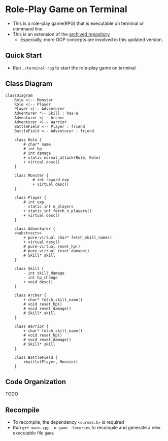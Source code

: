 # Role-Play Game on Terminal

* This is a role-play game(RPG) that is executable on terminal or command line. 
* This is an extension of the [archived repository](https://github.com/TrenchHome/terminal-RPG)
    * Especially, more OOP concepts are involved in this updated version.

## Quick Start
* Run `./terminal-rpg` to start the role-play game on terminal

## Class Diagram
```mermaid
classDiagram
    Role <|-- Monster
    Role <|-- Player
    Player <|-- Adventurer 
    Adventurer *-- Skill : has-a
    Adventurer <|-- Archer
    Adventurer <|-- Warrior
    BattleField <-- Player : friend
    BattleField <-- Adventurer : friend

    class Role {
        # char* name
        # int hp
        # int damage
        + static normal_attack(Role, Role)
        + virtual desc()
    }

    class Monster {
            # int reward_exp
            + virtual desc()
    }

    class Player {
        # int exp
        - static int n_players
        + static int fetch_n_players()
        + virtual desc()
    }

    class Adventurer {
    <<abstract>>
        + pure-virtual char* fetch_skill_name()
        + virtual desc()
        # pure-virtual reset_hp()
        # pure-virtual reset_damage()
        # Skill* skill
    }

    class Skill {
        - int skill_damage
        - int hp_change
        + void desc()
    }

    class Archer {
        + char* fetch_skill_name()
        # void reset_hp()
        # void reset_damage()
        # Skill* skill
    }

    class Warrior {
        + char* fetch_skill_name()
        # void reset_hp()
        # void reset_damage()
        # Skill* skill
    }

    class BattleField {
        +battle(Player, Monster)
    }
```

## Code Organization
TODO

## Recompile
* To recompile, the dependency `<curses.h>` is required
* Run `g++ main.cpp -o game -lncurses` to recompile and generate a new executable file `game`

